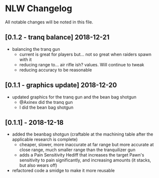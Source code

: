 # NLW Changelog
All notable changes will be noted in this file.

## [0.1.2 - tranq balance] 2018-12-21
- balancing the tranq gun
    - current is great for players but... not so great when raiders spawn with it
    - reducing range to... air rifle ish? values. Will continue to tweak
    - reducing accuracy to be reasonable

## [0.1.1 - graphics update] 2018-12-20
- updated graphics for the tranq gun and the bean bag shotgun
    - @Axinex did the tranq gun
    - I did the bean bag shotgun

## [0.1.1] - 2018-12-18
- added the beanbag shotgun (craftable at the machining table after the applicable research is complete)
    - cheaper, slower, more inaccurate at far range but more accurate at close range, much smaller range than the tranquilizer gun
    - adds a Pain Sensitivity Hediff that increases the target Pawn's sensitivity to pain significantly, and increasing amounts (it stacks, but also wears off)
- refactored code a smidge to make it more reusable